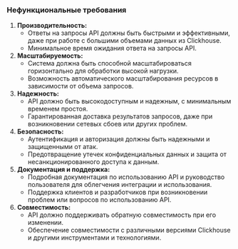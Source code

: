 ### Нефункциональные требования

1. **Производительность:**
   * Ответы на запросы API должны быть быстрыми и эффективными, даже при работе с большими объемами данных из Clickhouse.
   * Минимальное время ожидания ответа на запросы API.
2. **Масштабируемость:**
   * Система должна быть способной масштабироваться горизонтально для обработки высокой нагрузки.
   * Возможность автоматического масштабирования ресурсов в зависимости от объема запросов.
3. **Надежность:**
   * API должно быть высокодоступным и надежным, с минимальным временем простоя.
   * Гарантированная доставка результатов запросов, даже при возникновении сетевых сбоев или других проблем.
4. **Безопасность:**
   * Аутентификация и авторизация должны быть надежными и защищенными от атак.
   * Предотвращение утечек конфиденциальных данных и защита от несанкционированного доступа к данным.
5. **Документация и поддержка:**
   * Подробная документация по использованию API и руководство пользователя для облегчения интеграции и использования.
   * Поддержка клиентов и разработчиков при возникновении проблем или вопросов по использованию API.
6. **Совместимость:**
   * API должно поддерживать обратную совместимость при его изменении.
   * Обеспечение совместимости с различными версиями Clickhouse и другими инструментами и технологиями.
